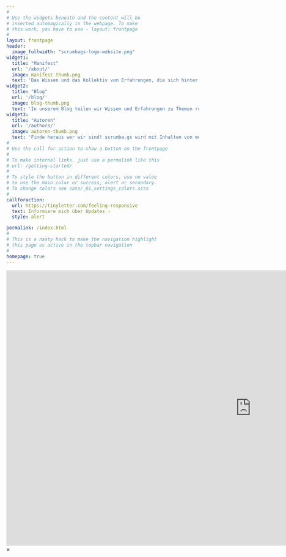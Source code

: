 ```yaml
---
#
# Use the widgets beneath and the content will be
# inserted automagically in the webpage. To make
# this work, you have to use › layout: frontpage
#
layout: frontpage
header:
  image_fullwidth: "scrumbags-logo-website.png"
widget1:
  title: "Manifest"
  url: '/about/'
  image: manifest-thumb.png
  text: 'Das Wissen und das Kollektiv von Erfahrungen, die sich hinter <em>agile</em> verbegen, wollen wir mit der Welt teilen. Erfahre im scrumbags Manifest welche Werte für uns dafür Zentral sind.'
widget2:
  title: "Blog"
  url: '/blog/'
  image: blog-thumb.png
  text: 'In unserem Blog teilen wir Wissen und Erfahrungen zu Themen rund um agile, Lean und Beta-Codex. Klick dich mal durch und mit etwas Glück findest du ein Thema, das etwas in dir bewegt.'
widget3:
  title: "Autoren"
  url: '/authors/'
  image: autoren-thumb.png
  text: 'Finde heraus wer wir sind! scrumba.gs wird mit Inhalten von mehreren Autoren gefüttert. Willst du auch ein scrumbag sein? Lass es uns <a href="http://www.google.com">hier</a> wissen.'
#
# Use the call for action to show a button on the frontpage
#
# To make internal links, just use a permalink like this
# url: /getting-started/
#
# To style the button in different colors, use no value
# to use the main color or success, alert or secondary.
# To change colors see sass/_01_settings_colors.scss
#
callforaction:
  url: https://tinyletter.com/feeling-responsive
  text: Informiere mich über Updates ›
  style: alert

permalink: /index.html
#
# This is a nasty hack to make the navigation highlight
# this page as active in the topbar navigation
#
homepage: true
---
```


<div id="videoModal" class="reveal-modal large" data-reveal="">
  <div class="flex-video widescreen vimeo" style="display: block;">
    <iframe width="1280" height="720" src="https://www.youtube.com/embed/3b5zCFSmVvU" frameborder="0" allowfullscreen></iframe>
  </div>
  <a class="close-reveal-modal">&#215;</a>
</div>
